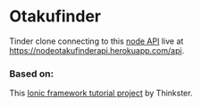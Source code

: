 Otakufinder
=======
Tinder clone connecting to this [node API](https://github.com/jcotillo/node_otakufinder_api) live at https://nodeotakufinderapi.herokuapp.com/api.

### Based on:
This [Ionic framework tutorial project](https://thinkster.io/ionic-framework-tutorial/#starting-our-project) by Thinkster.
